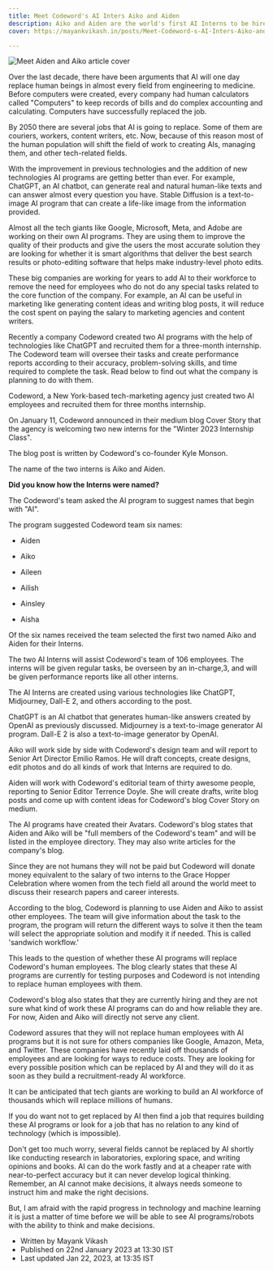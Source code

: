 ```yaml
---
title: Meet Codeword's AI Inters Aiko and Aiden
description: Aiko and Aiden are the world's first AI Interns to be hired.
cover: https://mayankvikash.in/posts/Meet-Codeword-s-AI-Inters-Aiko-and-Aiden/Meet-Aiden-and-Aiko.webp

---
```

![Meet Aiden and Aiko article cover](https://mayankvikash.in/posts/Meet-Codeword-s-AI-Inters-Aiko-and-Aiden/Meet-Aiden-and-Aiko.webp)

Over the last decade, there have been arguments that AI will one day replace human beings in almost every field from engineering to medicine. Before computers were created, every company had human calculators called "Computers" to keep records of bills and do complex accounting and calculating. Computers have successfully replaced the job.

By 2050 there are several jobs that AI is going to replace. Some of them are couriers, workers, content writers, etc. Now, because of this reason most of the human population will shift the field of work to creating AIs, managing them, and other tech-related fields.

With the improvement in previous technologies and the addition of new technologies AI programs are getting better than ever. For example, ChatGPT, an AI chatbot, can generate real and natural human-like texts and can answer almost every question you have. Stable Diffusion is a text-to-image AI program that can create a life-like image from the information provided.

Almost all the tech giants like Google, Microsoft, Meta, and Adobe are working on their own AI programs. They are using them to improve the quality of their products and give the users the most accurate solution they are looking for whether it is smart algorithms that deliver the best search results or photo-editing software that helps make industry-level photo edits.

These big companies are working for years to add AI to their workforce to remove the need for employees who do not do any special tasks related to the core function of the company. For example, an AI can be useful in marketing like generating content ideas and writing blog posts, it will reduce the cost spent on paying the salary to marketing agencies and content writers.

Recently a company Codeword created two AI programs with the help of technologies like ChatGPT and recruited them for a three-month internship. The Codeword team will oversee their tasks and create performance reports according to their accuracy, problem-solving skills, and time required to complete the task. Read below to find out what the company is planning to do with them.

Codeword, a New York-based tech-marketing agency just created two AI employees and recruited them for three months internship.

On January 11, Codeword announced in their medium blog Cover Story that the agency is welcoming two new interns for the "Winter 2023 Internship Class".

The blog post is written by Codeword's co-founder Kyle Monson.

The name of the two interns is Aiko and Aiden.

**Did you know how the Interns were named?**

The Codeword's team asked the AI program to suggest names that begin with "AI".

The program suggested Codeword team six names:

-   Aiden
    
-   Aiko
    
-   Aileen
    
-   Ailish
    
-   Ainsley
    
-   Aisha
    

Of the six names received the team selected the first two named Aiko and Aiden for their Interns.

The two AI Interns will assist Codeword's team of 106 employees. The interns will be given regular tasks, be overseen by an in-charge,3, and will be given performance reports like all other interns.

The AI Interns are created using various technologies like ChatGPT, Midjourney, Dall-E 2, and others according to the post.

ChatGPT is an AI chatbot that generates human-like answers created by OpenAI as previously discussed. Midjourney is a text-to-image generator AI program. Dall-E 2 is also a text-to-image generator by OpenAI.

Aiko will work side by side with Codeword's design team and will report to Senior Art Director Emilio Ramos. He will draft concepts, create designs, edit photos and do all kinds of work that Interns are required to do.

Aiden will work with Codeword's editorial team of thirty awesome people, reporting to Senior Editor Terrence Doyle. She will create drafts, write blog posts and come up with content ideas for Codeword's blog Cover Story on medium.

The AI programs have created their Avatars. Codeword's blog states that Aiden and Aiko will be "full members of the Codeword's team" and will be listed in the employee directory. They may also write articles for the company's blog.

Since they are not humans they will not be paid but Codeword will donate money equivalent to the salary of two interns to the Grace Hopper Celebration where women from the tech field all around the world meet to discuss their research papers and career interests.

According to the blog, Codeword is planning to use Aiden and Aiko to assist other employees. The team will give information about the task to the program, the program will return the different ways to solve it then the team will select the appropriate solution and modify it if needed. This is called 'sandwich workflow.'

This leads to the question of whether these AI programs will replace Codeword's human employees. The blog clearly states that these AI programs are currently for testing purposes and Codeword is not intending to replace human employees with them.

Codeword's blog also states that they are currently hiring and they are not sure what kind of work these AI programs can do and how reliable they are. For now, Aiden and Aiko will directly not serve any client.

Codeword assures that they will not replace human employees with AI programs but it is not sure for others companies like Google, Amazon, Meta, and Twitter. These companies have recently laid off thousands of employees and are looking for ways to reduce costs. They are looking for every possible position which can be replaced by AI and they will do it as soon as they build a recruitment-ready AI workforce.

It can be anticipated that tech giants are working to build an AI workforce of thousands which will replace millions of humans.

If you do want not to get replaced by AI then find a job that requires building these AI programs or look for a job that has no relation to any kind of technology (which is impossible).

Don't get too much worry, several fields cannot be replaced by AI shortly like conducting research in laboratories, exploring space, and writing opinions and books. AI can do the work fastly and at a cheaper rate with near-to-perfect accuracy but it can never develop logical thinking. Remember, an AI cannot make decisions, it always needs someone to instruct him and make the right decisions.

But, I am afraid with the rapid progress in technology and machine learning it is just a matter of time before we will be able to see AI programs/robots with the ability to think and make decisions.

- Written by Mayank Vikash
- Published on 22nd January 2023 at 13:30 IST
- Last updated Jan 22, 2023, at 13:35 IST
